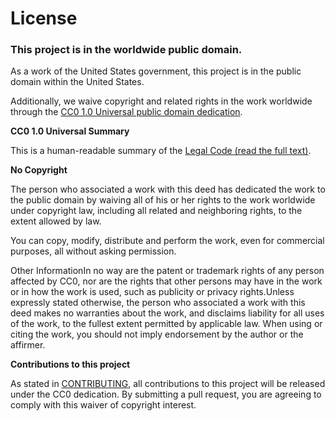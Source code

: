 # License

### This project is in the worldwide public domain.

As a work of the United States government, this project is in the public domain within the United States.

Additionally, we waive copyright and related rights in the work worldwide through the [CC0 1.0 Universal public domain dedication](https://creativecommons.org/publicdomain/zero/1.0/).

**CC0 1.0 Universal Summary**

This is a human-readable summary of the [Legal Code (read the full text)](https://creativecommons.org/publicdomain/zero/1.0/legalcode).

**No Copyright**

The person who associated a work with this deed has dedicated the work to the public domain by waiving all of his or her rights to the work worldwide under copyright law, including all related and neighboring rights, to the extent allowed by law.

You can copy, modify, distribute and perform the work, even for commercial purposes, all without asking permission.

Other InformationIn no way are the patent or trademark rights of any person affected by CC0, nor are the rights that other persons may have in the work or in how the work is used, such as publicity or privacy rights.Unless expressly stated otherwise, the person who associated a work with this deed makes no warranties about the work, and disclaims liability for all uses of the work, to the fullest extent permitted by applicable law. When using or citing the work, you should not imply endorsement by the author or the affirmer.

**Contributions to this project**

As stated in [CONTRIBUTING](https://github.com/usds/blob/hank-gov-patch-1/case-issue-navigataor/CONTRIBUTING.md), all contributions to this project will be released under the CC0 dedication. By submitting a pull request, you are agreeing to comply with this waiver of copyright interest.
